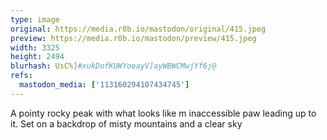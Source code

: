 ```yaml
---
type: image
original: https://media.r0b.io/mastodon/original/415.jpeg
preview: https://media.r0b.io/mastodon/preview/415.jpeg
width: 3325
height: 2494
blurhash: UsC%]#xukDofKUWYoeayV]ayWBWCMwjYf6j@
refs:
  mastodon_media: ['113160294107434745']
---
```


A pointy rocky peak with what looks like m inaccessible paw leading up to it. Set on a backdrop of misty mountains and a clear sky
